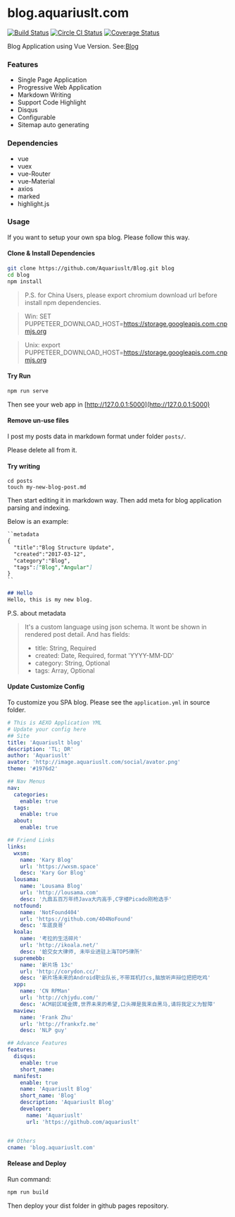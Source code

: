# blog.aquariuslt.com

[![Build Status](https://travis-ci.org/aquariuslt/blog.svg?branch=VUE)](https://travis-ci.org/aquariuslt/blog)
[![Circle CI Status](https://circleci.com/gh/aquariuslt/blog.svg?branch=VUE&style=shield)](https://github.com/aquariuslt/blog)
[![Coverage Status](https://coveralls.io/repos/github/quariuslt/blog/badge.svg?branch=VUE)](https://coveralls.io/github/Aquariuslt/blog?branch=VUE)


Blog Application using Vue Version.
See:[Blog](https://blog.aquariuslt.com)


### Features
- Single Page Application
- Progressive Web Application
- Markdown Writing
- Support Code Highlight
- Disqus
- Configurable
- Sitemap auto generating

### Dependencies
- vue
- vuex
- vue-Router
- vue-Material
- axios
- marked
- highlight.js


### Usage
If you want to setup your own spa blog.
Please follow this way.


#### Clone & Install Dependencies
```bash
git clone https://github.com/Aquariuslt/Blog.git blog
cd blog
npm install
```

> P.S. for China Users, please export chromium download url before install npm dependencies.

> Win: SET PUPPETEER_DOWNLOAD_HOST=https://storage.googleapis.com.cnpmjs.org

> Unix: export PUPPETEER_DOWNLOAD_HOST=https://storage.googleapis.com.cnpmjs.org


#### Try Run 
```bash
npm run serve
```

Then see your web app in 
[http://127.0.0.1:5000](http://127.0.0.1:5000)

#### Remove un-use files
I post my posts data in markdown format under folder
`posts/`.

Please delete all from it.

#### Try writing
```
cd posts
touch my-new-blog-post.md
```

Then start editing it in markdown way.
Then add meta for blog application parsing and indexing.

Below is an example:
```markdown
``metadata
{
  "title":"Blog Structure Update",
  "created":"2017-03-12",
  "category":"Blog",
  "tags":["Blog","Angular"]
}
``

## Hello
Hello, this is my new blog.
```

P.S. about metadata
> It's a custom language using json schema.
> It wont be shown in rendered post detail.
> And has fields:
> - title: String, Required
> - created: Date, Required, format 'YYYY-MM-DD'
> - category: String, Optional
> - tags: Array, Optional



#### Update Customize Config 
To customize you SPA blog.
Please see the `application.yml` in source folder.

```yaml
# This is AEXO Application YML
# Update your config here
## Site
title: 'Aquariuslt blog'
description: 'TL; DR'
author: 'Aquariuslt'
avator: 'http://image.aquariuslt.com/social/avator.png'
theme: '#1976d2'

## Nav Menus
nav:
  categories:
    enable: true
  tags:
    enable: true
  about:
    enable: true

## Friend Links
links:
  wxsm:
    name: 'Kary Blog'
    url: 'https://wxsm.space'
    desc: 'Kary Gor Blog'
  lousama:
    name: 'Lousama Blog'
    url: 'http://lousama.com'
    desc: '九鼎五百万年终Java大内高手,C字楼Picado刚枪选手'
  notfound:
    name: 'NotFound404'
    url: 'https://github.com/404NoFound'
    desc: '车底良哥'
  koala:
    name: '考拉的生活碎片'
    url: 'http://ikoala.net/'
    desc: '蛤交女大律师, 未毕业进驻上海TOP5律所'
  supremebb:
    name: '新片场 13c'
    url: 'http://corydon.cc/'
    desc: '新片场未来的Android职业队长,不带耳机打cs,脑放听声辩位把把吃鸡'
  xpp:
    name: 'CN RPMan'
    url: 'http://chjydu.com/'
    desc: 'ACM前区域金牌,世界未来的希望,口头禅是我来自黑马,请将我定义为智障'
  maview:
    name: 'Frank Zhu'
    url: 'http://frankxfz.me'
    desc: 'NLP guy'

## Advance Features
features:
  disqus:
    enable: true
    short_name:
  manifest:
    enable: true
    name: 'Aquariuslt Blog'
    short_name: 'Blog'
    description: 'Aquariuslt Blog'
    developer:
      name: 'Aquariuslt'
      url: 'https://github.com/aquariuslt'


## Others
cname: 'blog.aquariuslt.com'

```


#### Release and Deploy
Run command:
```bash
npm run build
```

Then deploy your dist folder in github pages repository.
